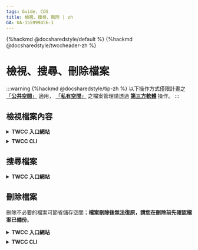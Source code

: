 ```yaml
---
tags: Guide, COS
title: 檢視、搜尋、刪除 | zh
GA: UA-155999456-1
---
```


{%hackmd @docsharedstyle/default %}
{%hackmd @docsharedstyle/twccheader-zh %}

# 檢視、搜尋、刪除檔案

:::warning
{%hackmd @docsharedstyle/tip-zh %}
以下操作方式僅限計畫之 [「<ins>**公共空間<i class="fa fa-question-circle fa-question-circle-for-service" aria-hidden="true"></i>**」</ins>](https://man.twcc.ai/@preview-twccdocs/doc-cos-main-zh/%2F%40TWSC%2Fcos-overview-zh) 適用， [「<ins>**私有空間<i class="fa fa-question-circle fa-question-circle-for-service" aria-hidden="true"></i>**」</ins>](https://man.twcc.ai/@preview-twccdocs/doc-cos-main-zh/%2F%40TWSC%2Fcos-overview-zh) 之檔案管理請透過 [<ins>**第三方軟體**</ins>](https://man.twcc.ai/@preview-twccdocs/doc-cos-main-zh/https%3A%2F%2Fman.twcc.ai%2F%40TWSC%2Fguide-cos-connect-info-zh) 操作。
:::

## 檢視檔案內容

<!-- 1 start -->

<details class="docspoiler">

<summary><b>TWCC 入口網站</b></summary>

<br>

*  選定儲存體，並進入儲存體的內容頁面，請點選欲查看的檔案。

    
![](https://cos.twcc.ai/SYS-MANUAL/uploads/upload_8801894159cb1985bdaf52bd46def01f.png)


* 進入檔案內容頁面後，即可檢視檔案的基本資訊。

![](https://cos.twcc.ai/SYS-MANUAL/uploads/upload_097867267692f28f7e31cf3888069c2a.png)

</details>

<!-- Space -->

<div style="height:8px"></div>

<!-- 2. start -->

<details class="docspoiler">

<summary><b>TWCC CLI</b></summary>

<br>

檢視儲存體 `bk_cli` 中所有檔案資訊

```bash
$ twccli ls cos -bkt bk_cli
```
</details>

## 搜尋檔案

<!-- 1 start -->

<details class="docspoiler">

<summary><b>TWCC 入口網站</b></summary>

<br>

在「**搜尋**」列輸入欲查找的關鍵字可以自動篩選所有列表欄位內容符合該條件的結果。 

![](https://cos.twcc.ai/SYS-MANUAL/uploads/upload_7c4095d640f3250a053c0b32344db03f.png)

</details>

## 刪除檔案

删除不必要的檔案可節省儲存空間；**檔案刪除後無法復原，請您在刪除前先確認檔案已備份**。

<!-- 1 start -->

<details class="docspoiler">

<summary><b>TWCC 入口網站</b></summary>

<br>

* 進入儲存體內容後，點擊該檔案列表後的 <i class="fa fa-ellipsis-v fa-20" aria-hidden="true"></i>  選單按鈕，再按一下「刪除」即可。亦可點擊勾選欄選擇多個檔案，再點擊上方的「删除」。

![](https://cos.twcc.ai/SYS-MANUAL/uploads/upload_2d1f8ec1a61e715db33512ff5da9b793.png)


* 再次確定欲删除的檔案是否正確，一旦檔案被删除後將無法恢復。

![](https://cos.twcc.ai/SYS-MANUAL/uploads/upload_da479342e8c759b6e3d386487432d602.png)


</details>

<!-- Space -->

<div style="height:8px"></div>

<!-- 2. start -->

<details class="docspoiler">

<summary><b>TWCC CLI</b></summary>

<br>

- 刪除儲存體 `bk_cli` 的 `testfile2` 檔案

```bash
$ twccli rm cos -bkt bk_cli -okey testfile2
```   
![](https://cos.twcc.ai/SYS-MANUAL/uploads/upload_46d8119fc6debd65bcbe77574209266e.png)

![](https://cos.twcc.ai/SYS-MANUAL/uploads/upload_5c14b3d8059d8ea4ff1efc97df54f006.png)

</details>

